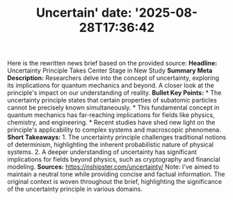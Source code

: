 ﻿---
title: "Uncertain<T>'
date: '2025-08-28T17:36:42"
category: "Markets"
summary: ""
slug: "uncertaint"
source_urls:
  - "https://nshipster.com/uncertainty/"
seo:
  title: "Uncertain<T> | Hash n Hedge'
  description: '"
  keywords: ["news", "markets", "brief"]
---
Here is the rewritten news brief based on the provided source:  **Headline:** Uncertainty Principle Takes Center Stage in New Study **Summary Meta Description:** Researchers delve into the concept of uncertainty, exploring its implications for quantum mechanics and beyond. A closer look at the principle's impact on our understanding of reality. **Bullet Key Points:** * The uncertainty principle states that certain properties of subatomic particles cannot be precisely known simultaneously. * This fundamental concept in quantum mechanics has far-reaching implications for fields like physics, chemistry, and engineering. * Recent studies have shed new light on the principle's applicability to complex systems and macroscopic phenomena.  **Short Takeaways:**  1. The uncertainty principle challenges traditional notions of determinism, highlighting the inherent probabilistic nature of physical systems. 2. A deeper understanding of uncertainty has significant implications for fields beyond physics, such as cryptography and financial modeling.  **Sources:** https://nshipster.com/uncertainty/  Note: I've aimed to maintain a neutral tone while providing concise and factual information. The original context is woven throughout the brief, highlighting the significance of the uncertainty principle in various domains. 
